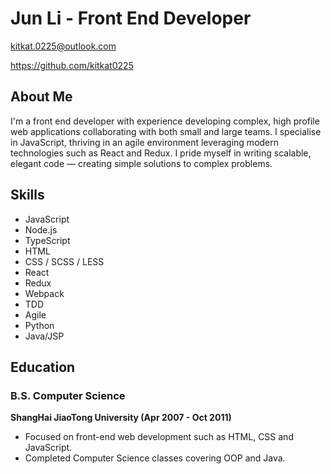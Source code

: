 # Jun Li - Front End Developer
kitkat.0225@outlook.com

https://github.com/kitkat0225

## About Me
I'm a front end developer with experience developing complex, high profile web applications collaborating with both small and large teams. I specialise in JavaScript, thriving in an agile environment leveraging modern technologies such as React and Redux. I pride myself in writing scalable, elegant code — creating simple solutions to complex problems.

## Skills
- JavaScript
- Node.js
- TypeScript
- HTML
- CSS / SCSS / LESS
- React
- Redux
- Webpack
- TDD
- Agile
- Python
- Java/JSP

## Education
### B.S. Computer Science
**ShangHai JiaoTong University (Apr 2007 - Oct 2011)**
- Focused on front-end web development such as HTML, CSS and JavaScript.
- Completed Computer Science classes covering OOP and Java.
